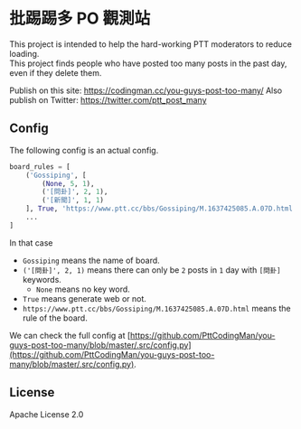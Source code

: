 # 批踢踢多 PO 觀測站

This project is intended to help the hard-working PTT moderators to reduce loading.  
This project finds people who have posted too many posts in the past day, even if they delete them.  
  
Publish on this site: https://codingman.cc/you-guys-post-too-many/
Also publish on Twitter: https://twitter.com/ptt_post_many

## Config

The following config is an actual config.

```python
board_rules = [
    ('Gossiping', [
        (None, 5, 1),
        ('[問卦]', 2, 1),
        ('[新聞]', 1, 1)
    ], True, 'https://www.ptt.cc/bbs/Gossiping/M.1637425085.A.07D.html'),
    ...
]
```

In that case
- `Gossiping` means the name of board.
- `('[問卦]', 2, 1)` means there can only be `2` posts in `1` day with `[問卦]` keywords.
  - `None` means no key word.
- `True` means generate web or not.
- `https://www.ptt.cc/bbs/Gossiping/M.1637425085.A.07D.html` means the rule of the board.

We can check the full config at [https://github.com/PttCodingMan/you-guys-post-too-many/blob/master/.src/config.py](https://github.com/PttCodingMan/you-guys-post-too-many/blob/master/.src/config.py).

## License
Apache License 2.0
